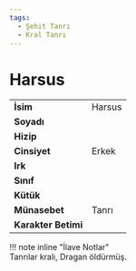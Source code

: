 ```yaml
---
tags:
  - Şehit Tanrı
  - Kral Tanrı
---  
```

# Harsus   
|  |  |  
|---|---|  
| **İsim** | Harsus |  
| **Soyadı** |  |  
| **Hizip** |  |  
| **Cinsiyet** | Erkek |  
| **Irk** |  |  
| **Sınıf** |  |  
| **Kütük** |  |  
| **Münasebet** | Tanrı |  
| **Karakter Betimi** |  |  
  
  
!!! note inline "İlave Notlar"  
	Tanrılar kralı, Dragan öldürmüş.  
  
  
